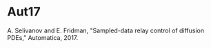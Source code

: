 # Aut17
A. Selivanov and E. Fridman, "Sampled-data relay control of diffusion PDEs," Automatica, 2017. 
